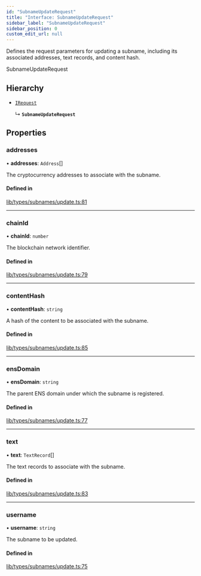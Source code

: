 ```yaml
---
id: "SubnameUpdateRequest"
title: "Interface: SubnameUpdateRequest"
sidebar_label: "SubnameUpdateRequest"
sidebar_position: 0
custom_edit_url: null
---
```


Defines the request parameters for updating a subname, including its associated addresses, text records,
and content hash.

 SubnameUpdateRequest

## Hierarchy

- [`IRequest`](IRequest.md)

  ↳ **`SubnameUpdateRequest`**

## Properties

### addresses

• **addresses**: `Address`[]

The cryptocurrency addresses to associate with the subname.

#### Defined in

[lib/types/subnames/update.ts:81](https://github.com/JustaName-id/JustaName-sdk/blob/4ff9084/packages/@justaname.id/sdk/src/lib/types/subnames/update.ts#L81)

___

### chainId

• **chainId**: `number`

The blockchain network identifier.

#### Defined in

[lib/types/subnames/update.ts:79](https://github.com/JustaName-id/JustaName-sdk/blob/4ff9084/packages/@justaname.id/sdk/src/lib/types/subnames/update.ts#L79)

___

### contentHash

• **contentHash**: `string`

A hash of the content to be associated with the subname.

#### Defined in

[lib/types/subnames/update.ts:85](https://github.com/JustaName-id/JustaName-sdk/blob/4ff9084/packages/@justaname.id/sdk/src/lib/types/subnames/update.ts#L85)

___

### ensDomain

• **ensDomain**: `string`

The parent ENS domain under which the subname is registered.

#### Defined in

[lib/types/subnames/update.ts:77](https://github.com/JustaName-id/JustaName-sdk/blob/4ff9084/packages/@justaname.id/sdk/src/lib/types/subnames/update.ts#L77)

___

### text

• **text**: `TextRecord`[]

The text records to associate with the subname.

#### Defined in

[lib/types/subnames/update.ts:83](https://github.com/JustaName-id/JustaName-sdk/blob/4ff9084/packages/@justaname.id/sdk/src/lib/types/subnames/update.ts#L83)

___

### username

• **username**: `string`

The subname to be updated.

#### Defined in

[lib/types/subnames/update.ts:75](https://github.com/JustaName-id/JustaName-sdk/blob/4ff9084/packages/@justaname.id/sdk/src/lib/types/subnames/update.ts#L75)
